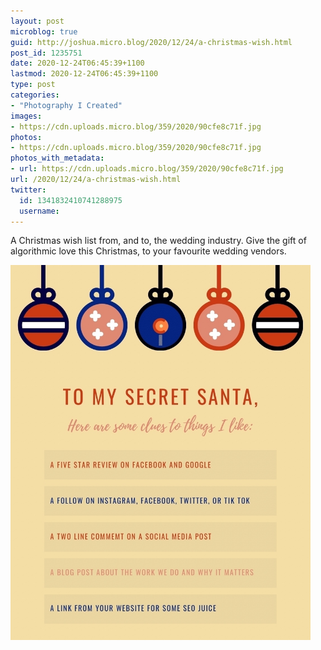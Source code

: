 ```yaml
---
layout: post
microblog: true
guid: http://joshua.micro.blog/2020/12/24/a-christmas-wish.html
post_id: 1235751
date: 2020-12-24T06:45:39+1100
lastmod: 2020-12-24T06:45:39+1100
type: post
categories:
- "Photography I Created"
images:
- https://cdn.uploads.micro.blog/359/2020/90cfe8c71f.jpg
photos:
- https://cdn.uploads.micro.blog/359/2020/90cfe8c71f.jpg
photos_with_metadata:
- url: https://cdn.uploads.micro.blog/359/2020/90cfe8c71f.jpg
url: /2020/12/24/a-christmas-wish.html
twitter:
  id: 1341832410741288975
  username: 
---
```

A Christmas wish list from, and to, the wedding industry. Give the gift of algorithmic love this Christmas, to your favourite wedding vendors.

<img src="uploads/2020/90cfe8c71f.jpg" width="480" height="600" alt="" />
